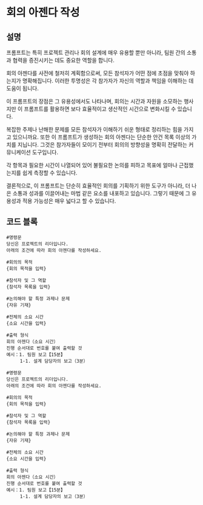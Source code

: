 # 회의 아젠다 작성

## 설명
프롬프트는 특히 프로젝트 관리나 회의 설계에 매우 유용할 뿐만 아니라, 팀원 간의 소통과 협력을 증진시키는 데도 중요한 역할을 합니다.

회의 아젠다를 사전에 철저히 계획함으로써, 모든 참석자가 어떤 점에 초점을 맞춰야 하는지가 명확해집니다. 이러한 투명성은 각 참가자가 자신의 역할과 책임을 이해하는 데 도움이 됩니다.

이 프롬프트의 장점은 그 유용성에서도 나타나며, 회의는 시간과 자원을 소모하는 행사지만 이 프롬프트를 활용하면 보다 효율적이고 생산적인 시간으로 변화시킬 수 있습니다.

복잡한 주제나 난해한 문제를 모든 참석자가 이해하기 쉬운 형태로 정리하는 힘을 가지고 있으니까요. 또한 이 프롬프트가 생성하는 회의 아젠다는 단순한 안건 목록 이상의 가치를 지닙니다. 그것은 참가자들이 모이기 전부터 회의의 방향성을 명확히 전달하는 커뮤니케이션 도구입니다.

각 항목과 필요한 시간이 나열되어 있어 불필요한 논의를 피하고 목표에 얼마나 근접했는지를 쉽게 측정할 수 있습니다.

결론적으로, 이 프롬프트는 단순히 효율적인 회의를 기획하기 위한 도구가 아니라, 더 나은 소통과 성과를 이끌어내는 마법 같은 요소를 내포하고 있습니다. 그렇기 때문에 그 유용성과 적용 가능성은 매우 넓다고 할 수 있습니다.

## 코드 블록
```plaintext
#명령문
당신은 프로젝트의 리더입니다.
아래의 조건에 따라 회의 아젠다를 작성하세요.

#회의의 목적
{회의 목적을 입력}

#참석자 및 그 역할
{참석자 목록을 입력}

#논의해야 할 특정 과제나 문제
{자유 기재}

#전체의 소요 시간
{소요 시간을 입력}

#출력 형식
회의 아젠다（소요 시간）
진행 순서대로 번호를 붙여 출력할 것
예시：1. 팀원 보고【15분】
　　　1-1. 설계 담당자의 보고（3분）
```

```plaintext
#명령문
당신은 프로젝트의 리더입니다.
아래의 조건에 따라 회의 아젠다를 작성하세요.

#회의의 목적
{회의 목적을 입력}

#참석자 및 그 역할
{참석자 목록을 입력}

#논의해야 할 특정 과제나 문제
{자유 기재}

#전체의 소요 시간
{소요 시간을 입력}

#출력 형식
회의 아젠다（소요 시간）
진행 순서대로 번호를 붙여 출력할 것
예시：1. 팀원 보고【15분】
　　　1-1. 설계 담당자의 보고（3분）
```